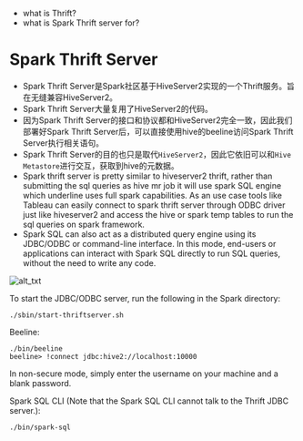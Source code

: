 

- what is Thrift?
- what is Spark Thrift server for?

# Spark Thrift Server


- Spark Thrift Server是Spark社区基于HiveServer2实现的一个Thrift服务。旨在无缝兼容HiveServer2。
- Spark Thrift Server大量复用了HiveServer2的代码。
- 因为Spark Thrift Server的接口和协议都和HiveServer2完全一致，因此我们部署好Spark Thrift Server后，可以直接使用hive的beeline访问Spark Thrift Server执行相关语句。
- Spark Thrift Server的目的也只是取代`HiveServer2`，因此它依旧可以和`Hive Metastore`进行交互，获取到hive的元数据。
- Spark thrift server is pretty similar to hiveserver2 thrift, rather than submitting the sql queries as hive mr job it will use spark SQL engine which underline uses full spark capabilities. As an use case tools like Tableau can easily connect to spark thrift server through ODBC driver just like hiveserver2 and access the hive or spark temp tables to run the sql queries on spark framework.
- Spark SQL can also act as a distributed query engine using its JDBC/ODBC or command-line interface. In this mode, end-users or applications can interact with Spark SQL directly to run SQL queries, without the need to write any code.


![alt_txt](https://github.com/kaochikao/jkg_boundary/img/sparksqlthriftserver.png)

To start the JDBC/ODBC server, run the following in the Spark directory:
```
./sbin/start-thriftserver.sh
```

Beeline:
```
./bin/beeline
beeline> !connect jdbc:hive2://localhost:10000
```
In non-secure mode, simply enter the username on your machine and a blank password. 

Spark SQL CLI (Note that the Spark SQL CLI cannot talk to the Thrift JDBC server.):
```
./bin/spark-sql
```
